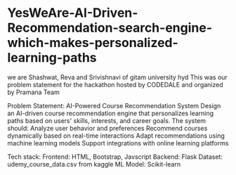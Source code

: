 # YesWeAre-AI-Driven-Recommendation-search-engine-which-makes-personalized-learning-paths


we are Shashwat, Reva and Srivishnavi of gitam university hyd
This was our problem statement for the hackathon hosted by CODEDALE and organized by Pramana Team

Problem Statement: 
AI-Powered Course Recommendation System
Design an AI-driven course recommendation engine that personalizes learning paths based on users' skills, interests, and career goals. The system should:
Analyze user behavior and preferences
Recommend courses dynamically based on real-time interactions
Adapt recommendations using machine learning models
Support integrations with online learning platforms

Tech stack:
Frontend: HTML, Bootstrap, Javscript
Backend: Flask
Dataset: udemy_course_data.csv from kaggle
ML Model: Scikit-learn
